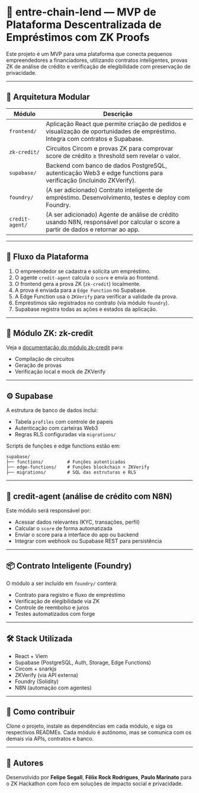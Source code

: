 # 🤝 entre-chain-lend — MVP de Plataforma Descentralizada de Empréstimos com ZK Proofs

Este projeto é um MVP para uma plataforma que conecta pequenos empreendedores a financiadores, utilizando contratos inteligentes, provas ZK de análise de crédito e verificação de elegibilidade com preservação de privacidade.

---

## 🧱 Arquitetura Modular

| Módulo             | Descrição |
|--------------------|-----------|
| `frontend/`        | Aplicação React que permite criação de pedidos e visualização de oportunidades de empréstimo. Integra com contratos e Supabase. |
| `zk-credit/`       | Circuitos Circom e provas ZK para comprovar score de crédito ≥ threshold sem revelar o valor. |
| `supabase/`        | Backend com banco de dados PostgreSQL, autenticação Web3 e edge functions para verificação (incluindo ZKVerify). |
| `foundry/`         | (A ser adicionado) Contrato inteligente de empréstimo. Desenvolvimento, testes e deploy com Foundry. |
| `credit-agent/`    | (A ser adicionado) Agente de análise de crédito usando N8N, responsável por calcular o score a partir de dados e retornar ao app. |

---

## 🔁 Fluxo da Plataforma

1. O empreendedor se cadastra e solicita um empréstimo.
2. O agente `credit-agent` calcula o `score` e envia ao frontend.
3. O frontend gera a prova ZK (`zk-credit`) localmente.
4. A prova é enviada para a `Edge Function` no Supabase.
5. A Edge Function usa o `ZKVerify` para verificar a validade da prova.
6. Empréstimos são registrados no contrato (via módulo `foundry`).
7. Supabase registra todas as ações e estados da aplicação.

---

## 🧪 Módulo ZK: zk-credit

Veja a [documentação do módulo zk-credit](zk-credit/README.md) para:

- Compilação de circuitos
- Geração de provas
- Verificação local e mock de ZKVerify

---

## ⚙️ Supabase

A estrutura de banco de dados inclui:

- Tabela `profiles` com controle de papeis
- Autenticação com carteiras Web3
- Regras RLS configuradas via `migrations/`

Scripts de funções e edge functions estão em:
```
supabase/
├── functions/         # Funções autenticadas
├── edge-functions/    # Funções blockchain + ZKVerify
├── migrations/        # SQL das estruturas e RLS
```

---

## 🤖 credit-agent (análise de crédito com N8N)

Este módulo será responsável por:

- Acessar dados relevantes (KYC, transações, perfil)
- Calcular o `score` de forma automatizada
- Enviar o score para a interface do app ou backend
- Integrar com webhook ou Supabase REST para persistência

---

## 📦 Contrato Inteligente (Foundry)

O módulo a ser incluído em `foundry/` conterá:

- Contrato para registro e fluxo de empréstimo
- Verificação de elegibilidade via ZK
- Controle de reembolso e juros
- Testes automatizados com forge

---

## 🛠️ Stack Utilizada

- React + Viem
- Supabase (PostgreSQL, Auth, Storage, Edge Functions)
- Circom + snarkjs
- ZKVerify (via API externa)
- Foundry (Solidity)
- N8N (automação com agentes)

---

## 🧪 Como contribuir

Clone o projeto, instale as dependências em cada módulo, e siga os respectivos READMEs. Cada módulo é autônomo, mas se comunica com os demais via APIs, contratos e banco.

---

## 🧠 Autores

Desenvolvido por **Felipe Segall**, **Fêlix Rock Rodrigues**, **Paulo Marinato** para o ZK Hackathon com foco em soluções de impacto social e privacidade.
